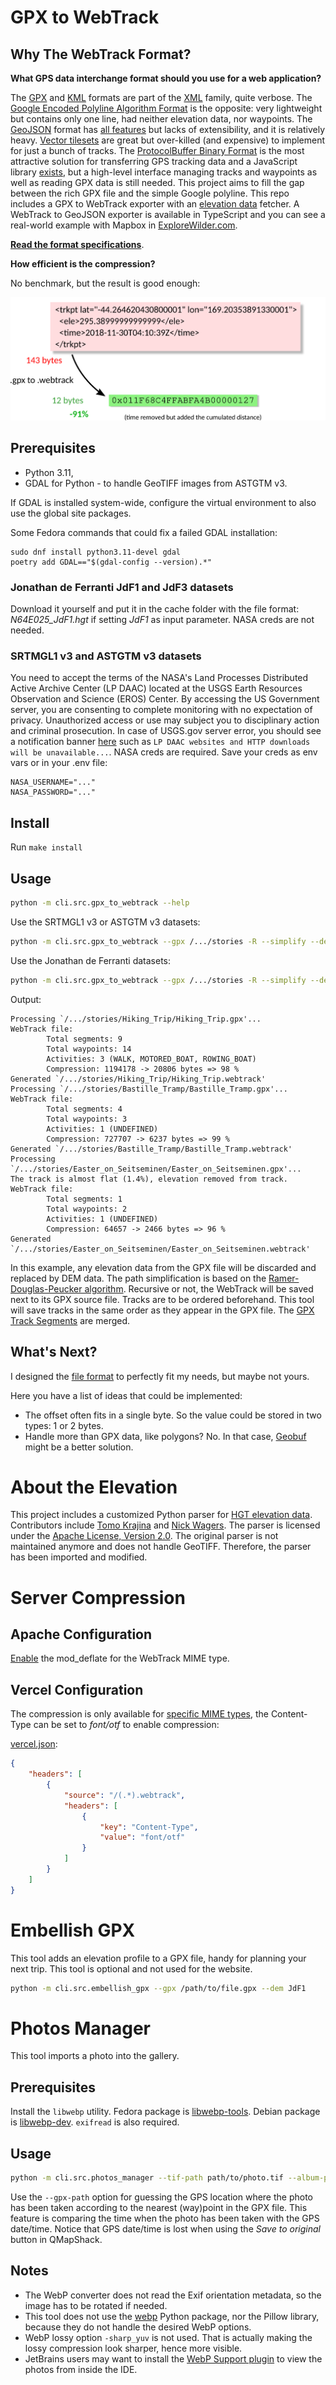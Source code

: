 # GPX to WebTrack

## Why The WebTrack Format?

**What GPS data interchange format should you use for a web application?**

The [GPX](https://en.wikipedia.org/wiki/GPS_Exchange_Format "GPS Exchange Format") and [KML](https://en.wikipedia.org/wiki/Keyhole_Markup_Language "Keyhole Markup Language") formats are part of the [XML](https://en.wikipedia.org/wiki/XML "Extensible Markup Language") family, quite verbose. The [Google Encoded Polyline Algorithm Format](https://developers.google.com/maps/documentation/utilities/polylinealgorithm "Polyline Format") is the opposite: very lightweight but contains only one line, had neither elevation data, nor waypoints. The [GeoJSON](https://en.wikipedia.org/wiki/GeoJSON "GeoJSON Format") format has [all features](https://tools.ietf.org/html/rfc7946#section-3.1.1 "The GeoJSON Format Spec") but lacks of extensibility, and it is relatively heavy. [Vector tilesets](https://docs.mapbox.com/help/glossary/tileset/#vector-tilesets "Vector tilesets definition") are great but over-killed (and expensive) to implement for just a bunch of tracks. The [ProtocolBuffer Binary Format](https://github.com/protocolbuffers/protobuf/) is the most attractive solution for transferring GPS tracking data and a JavaScript library [exists](https://github.com/mapbox/pbf "JavaScript library for the Google Protobuf"), but a high-level interface managing tracks and waypoints as well as reading GPX data is still needed. This project aims to fill the gap between the rich GPX file and the simple Google polyline. This repo includes a GPX to WebTrack exporter with an [elevation data](DEM.md) fetcher. A WebTrack to GeoJSON exporter is available in TypeScript and you can see a real-world example with Mapbox in [ExploreWilder.com](https://explorewilder.com).

**[Read the format specifications](SPEC.md)**.

**How efficient is the compression?**

No benchmark, but the result is good enough:

![Basic Perf Overview](./man/basic_perf_overview.png)

## Prerequisites

- Python 3.11,
- GDAL for Python - to handle GeoTIFF images from ASTGTM v3.

If GDAL is installed system-wide, configure the virtual environment to also use the global site packages.

Some Fedora commands that could fix a failed GDAL installation:

```
sudo dnf install python3.11-devel gdal
poetry add GDAL=="$(gdal-config --version).*"
```

### Jonathan de Ferranti JdF1 and JdF3 datasets

Download it yourself and put it in the cache folder with the file format: _N64E025_JdF1.hgt_ if setting _JdF1_ as input parameter. NASA creds are not needed.

### SRTMGL1 v3 and ASTGTM v3 datasets

You need to accept the terms of the NASA's Land Processes Distributed Active Archive Center (LP DAAC) located at the USGS Earth Resources Observation and Science (EROS) Center. By accessing the US Government server, you are consenting to complete monitoring with no expectation of privacy. Unauthorized access or use may subject you to disciplinary action and criminal prosecution. In case of USGS.gov server error, you should see a notification banner [here](https://lpdaac.usgs.gov/products/srtmgl1v003/) such as `LP DAAC websites and HTTP downloads will be unavailable...`. NASA creds are required. Save your creds as env vars or in your .env file:

```
NASA_USERNAME="..."
NASA_PASSWORD="..."
```

## Install

Run `make install`

## Usage

```sh
python -m cli.src.gpx_to_webtrack --help
```

Use the SRTMGL1 v3 or ASTGTM v3 datasets:

```sh
python -m cli.src.gpx_to_webtrack --gpx /.../stories -R --simplify --dem SRTMGL1v3
```

Use the Jonathan de Ferranti datasets:

```sh
python -m cli.src.gpx_to_webtrack --gpx /.../stories -R --simplify --dem JdF1
```

Output:

```
Processing `/.../stories/Hiking_Trip/Hiking_Trip.gpx'...
WebTrack file:
        Total segments: 9
        Total waypoints: 14
        Activities: 3 (WALK, MOTORED_BOAT, ROWING_BOAT)
        Compression: 1194178 -> 20806 bytes => 98 %
Generated `/.../stories/Hiking_Trip/Hiking_Trip.webtrack'
Processing `/.../stories/Bastille_Tramp/Bastille_Tramp.gpx'...
WebTrack file:
        Total segments: 4
        Total waypoints: 3
        Activities: 1 (UNDEFINED)
        Compression: 727707 -> 6237 bytes => 99 %
Generated `/.../stories/Bastille_Tramp/Bastille_Tramp.webtrack'
Processing `/.../stories/Easter_on_Seitseminen/Easter_on_Seitseminen.gpx'...
The track is almost flat (1.4%), elevation removed from track.
WebTrack file:
        Total segments: 1
        Total waypoints: 2
        Activities: 1 (UNDEFINED)
        Compression: 64657 -> 2466 bytes => 96 %
Generated `/.../stories/Easter_on_Seitseminen/Easter_on_Seitseminen.webtrack'
```

In this example, any elevation data from the GPX file will be discarded and replaced by DEM data. The path simplification is based on the [Ramer-Douglas-Peucker algorithm](https://en.wikipedia.org/wiki/Ramer%E2%80%93Douglas%E2%80%93Peucker_algorithm). Recursive or not, the WebTrack will be saved next to its GPX source file. Tracks are to be ordered beforehand. This tool will save tracks in the same order as they appear in the GPX file. The [GPX Track Segments](https://www.topografix.com/GPX/1/1/#type_trksegType "GPX <trkseg/> definition") are merged.

## What's Next?

I designed the [file format](SPEC.md) to perfectly fit my needs, but maybe not yours.

Here you have a list of ideas that could be implemented:

- The offset often fits in a single byte. So the value could be stored in two types: 1 or 2 bytes.
- Handle more than GPX data, like polygons? No. In that case, [Geobuf](https://github.com/mapbox/geobuf) might be a better solution.

# About the Elevation

This project includes a customized Python parser for [HGT elevation data](DEM.md). Contributors include [Tomo Krajina](http://github.com/tkrajina) and [Nick Wagers](https://github.com/nawagers). The parser is licensed under the [Apache License, Version 2.0](http://www.apache.org/licenses/LICENSE-2.0). The original parser is not maintained anymore and does not handle GeoTIFF. Therefore, the parser has been imported and modified.

# Server Compression

## Apache Configuration

[Enable](./man/mod_deflate.md "Enable Apache mod_deflate With cPanel") the mod_deflate for the WebTrack MIME type.

## Vercel Configuration

The compression is only available for [specific MIME types](https://vercel.com/docs/concepts/edge-network/compression#mime-types--compress), the Content-Type can be set to _font/otf_ to enable compression:

[vercel.json](https://vercel.com/docs/cli#project-configuration/headers):

```json
{
    "headers": [
        {
            "source": "/(.*).webtrack",
            "headers": [
                {
                    "key": "Content-Type",
                    "value": "font/otf"
                }
            ]
        }
    ]
}
```

# Embellish GPX

This tool adds an elevation profile to a GPX file, handy for planning your next trip. This tool is optional and not used for the website.

```sh
python -m cli.src.embellish_gpx --gpx /path/to/file.gpx --dem JdF1
```

# Photos Manager

This tool imports a photo into the gallery.

## Prerequisites

Install the `libwebp` utility. Fedora package is [libwebp-tools](https://packages.fedoraproject.org/pkgs/libwebp/libwebp-tools/). Debian package is [libwebp-dev](https://packages.debian.org/trixie/libwebp-dev). `exifread` is also required.

## Usage

```sh
python -m cli.src.photos_manager --tif-path path/to/photo.tif --album-path /home/.../photos/
```

Use the `--gpx-path` option for guessing the GPS location where the photo has been taken according to the nearest (way)point in the GPX file.
This feature is comparing the time when the photo has been taken with the GPS date/time.
Notice that GPS date/time is lost when using the _Save to original_ button in QMapShack.

## Notes

- The WebP converter does not read the Exif orientation metadata, so the image has to be rotated if needed.
- This tool does not use the [webp](https://pypi.org/project/webp/) Python package, nor the Pillow library, because they do not handle the desired WebP options.
- WebP lossy option `-sharp_yuv` is not used. That is actually making the lossy compression look sharper, hence more visible.
- JetBrains users may want to install the [WebP Support plugin](https://plugins.jetbrains.com/plugin/15037-webp-support) to view the photos from inside the IDE.
